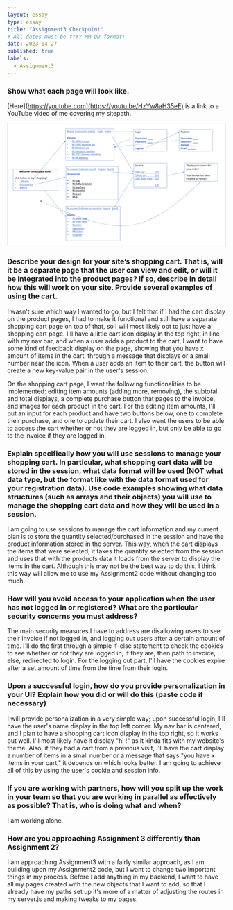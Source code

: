 ```yaml
---
layout: essay
type: essay
title: "Assignment3 Checkpoint"
# All dates must be YYYY-MM-DD format!
date: 2023-04-27
published: true
labels:
  - Assignment3
--- 
```


### Show what each page will look like.
[Here](https://youtube.com](https://youtu.be/HzYw8aH35eE) is a link to a YouTube video of me covering my sitepath.

![sitemap](https://github.com/calebjchang/calebjchang.github.io/blob/main/essays/sitepath.PNG)

### Describe your design for your site’s shopping cart. That is, will it be a separate page that the user can view and edit, or will it be integrated into the product pages? If so, describe in detail how this will work on your site. Provide several examples of using the cart.
I wasn't sure which way I wanted to go, but I felt that if I had the cart display on the product pages, I had to make it functional and still have a separate shopping cart page on top of that, so I will most likely opt to just have a shopping cart page. I'll have a little cart icon display in the top right, in line with my nav bar, and when a user adds a product to the cart, I want to have some kind of feedback display on the page, showing that you have x amount of items in the cart, through a message that displays or a small number near the icon. When a user adds an item to their cart, the button will create a new key-value pair in the user's session.

On the shopping cart page, I want the following functionalities to be implemented: editing item amounts (adding more, removing), the subtotal and total displays, a complete purchase button that pages to the invoice, and images for each product in the cart. For the editing item amounts, I'll put an input for each product and have two buttons below, one to complete their purchase, and one to update their cart. I also want the users to be able to access the cart whether or not they are logged in, but only be able to go to the invoice if they are logged in.


### Explain specifically how you will use sessions to manage your shopping cart. In particular, what shopping cart data will be stored in the session, what data format will be used (NOT what data type, but the format like with the data format used for your registration data). Use code examples showing what data structures (such as arrays and their objects) you will use to manage the shopping cart data and how they will be used in a session.
I am going to use sessions to manage the cart information and my current plan is to store the quantity selected/purchased in the session and have the product information stored in the server. This way, when the cart displays the items that were selected, it takes the quantity selected from the session and uses that with the products data it loads from the server to display the items in the cart. Although this may not be the best way to do this, I think this way will allow me to use my Assignment2 code without changing too much.

### How will you avoid access to your application when the user has not logged in or registered? What are the particular security concerns you must address?
The main security measures I have to address are disallowing users to see their invoice if not logged in, and logging out users after a certain amount of time. I'll do the first through a simple if-else statement to check the cookies to see whether or not they are logged in, if they are, then path to invoice, else, redirected to login. For the logging out part, I'll have the cookies expire after a set amount of time from the time from their login.

### Upon a successful login, how do you provide personalization in your UI? Explain how you did or will do this (paste code if necessary)
I will provide personalization in a very simple way; upon successful login, I'll have the user's name display in the top left corner. My nav bar is centered, and I plan to have a shopping cart icon display in the top right, so it works out well. I'll most likely have it display "hi <name>!" as it kinda fits with my website's theme. Also, if they had a cart from a previous visit, I'll have the cart display a number of items in a small number or a message that says "you have x items in your cart," it depends on which looks better. I am going to achieve all of this by using the user's cookie and session info.

### If you are working with partners, how will you split up the work in your team so that you are working in parallel as effectively as possible? That is, who is doing what and when?
I am working alone.

### How are you approaching Assignment 3 differently than Assignment 2?
I am approaching Assignment3 with a fairly similar approach, as I am building upon my Assignment2 code, but I want to change two important things in my process. Before I add anything in my backend, I want to have all my pages created with the new objects that I want to add, so that I already have my paths set up it's more of a matter of adjusting the routes in my server.js and making tweaks to my pages. 
